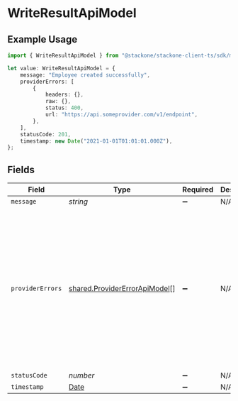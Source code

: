 # WriteResultApiModel

## Example Usage

```typescript
import { WriteResultApiModel } from "@stackone/stackone-client-ts/sdk/models/shared";

let value: WriteResultApiModel = {
    message: "Employee created successfully",
    providerErrors: [
        {
            headers: {},
            raw: {},
            status: 400,
            url: "https://api.someprovider.com/v1/endpoint",
        },
    ],
    statusCode: 201,
    timestamp: new Date("2021-01-01T01:01:01.000Z"),
};
```

## Fields

| Field                                                                                                                                                                                                                                                                                                                    | Type                                                                                                                                                                                                                                                                                                                     | Required                                                                                                                                                                                                                                                                                                                 | Description                                                                                                                                                                                                                                                                                                              | Example                                                                                                                                                                                                                                                                                                                  |
| ------------------------------------------------------------------------------------------------------------------------------------------------------------------------------------------------------------------------------------------------------------------------------------------------------------------------ | ------------------------------------------------------------------------------------------------------------------------------------------------------------------------------------------------------------------------------------------------------------------------------------------------------------------------ | ------------------------------------------------------------------------------------------------------------------------------------------------------------------------------------------------------------------------------------------------------------------------------------------------------------------------ | ------------------------------------------------------------------------------------------------------------------------------------------------------------------------------------------------------------------------------------------------------------------------------------------------------------------------ | ------------------------------------------------------------------------------------------------------------------------------------------------------------------------------------------------------------------------------------------------------------------------------------------------------------------------ |
| `message`                                                                                                                                                                                                                                                                                                                | *string*                                                                                                                                                                                                                                                                                                                 | :heavy_minus_sign:                                                                                                                                                                                                                                                                                                       | N/A                                                                                                                                                                                                                                                                                                                      | Employee created successfully                                                                                                                                                                                                                                                                                            |
| `providerErrors`                                                                                                                                                                                                                                                                                                         | [shared.ProviderErrorApiModel](../../../sdk/models/shared/providererrorapimodel.md)[]                                                                                                                                                                                                                                    | :heavy_minus_sign:                                                                                                                                                                                                                                                                                                       | N/A                                                                                                                                                                                                                                                                                                                      | [<br/>{<br/>"status": 400,<br/>"url": "https://api.someprovider.com/v1/endpoint",<br/>"raw": {<br/>"error": "Bad Request",<br/>"message": "The supplied data is invalid"<br/>},<br/>"headers": {<br/>"date": "Tue, 02 Apr 2024 13:52:01 GMT",<br/>"content-type": "application/json; charset=utf-8",<br/>"transfer-encoding": "chunked",<br/>"connection": "close"<br/>}<br/>}<br/>] |
| `statusCode`                                                                                                                                                                                                                                                                                                             | *number*                                                                                                                                                                                                                                                                                                                 | :heavy_minus_sign:                                                                                                                                                                                                                                                                                                       | N/A                                                                                                                                                                                                                                                                                                                      | 201                                                                                                                                                                                                                                                                                                                      |
| `timestamp`                                                                                                                                                                                                                                                                                                              | [Date](https://developer.mozilla.org/en-US/docs/Web/JavaScript/Reference/Global_Objects/Date)                                                                                                                                                                                                                            | :heavy_minus_sign:                                                                                                                                                                                                                                                                                                       | N/A                                                                                                                                                                                                                                                                                                                      | 2021-01-01T01:01:01.000Z                                                                                                                                                                                                                                                                                                 |